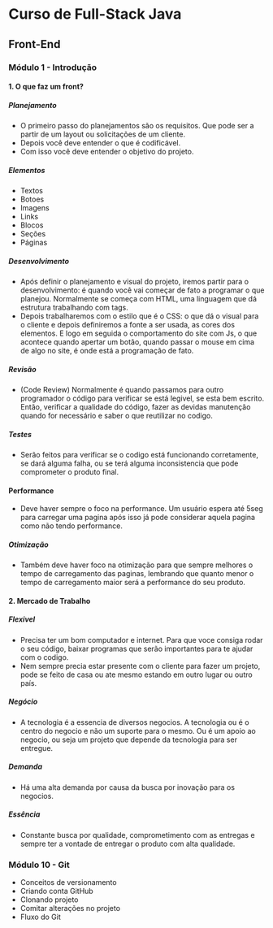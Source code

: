 # Curso de Full-Stack Java
## Front-End

### Módulo 1 - Introdução
 #### 1. O que faz um front?
 ##### Planejamento
 - O primeiro passo do planejamentos são os requisitos. Que pode ser a partir de um layout ou solicitações de um cliente.
 - Depois você deve entender o que é codificável.
 - Com isso você deve entender o objetivo do projeto.
##### Elementos
 - Textos
 - Botoes
 - Imagens
 - Links
 - Blocos
 - Seções
 - Páginas
##### Desenvolvimento
 - Após definir o planejamento e visual do projeto, iremos partir para o desenvolvimento: é quando você vai começar de fato a programar o que planejou. Normalmente se começa com HTML, uma linguagem que dá estrutura trabalhando com tags. 
 - Depois trabalharemos com o estilo que é o CSS: o que dá o visual para o cliente e depois definiremos a fonte a ser usada, as cores dos elementos. E logo em seguida o comportamento do site com Js, o que acontece quando apertar um botão, quando passar o mouse em cima de algo no site, é onde está a programação de fato.
##### Revisão
 - (Code Review) Normalmente é quando passamos para outro programador o código para verificar se está legivel, se esta bem escrito. Então, verificar a qualidade do código, fazer as devidas manutenção quando for necessário e saber o que reutilizar no codigo.
##### Testes
 - Serão feitos para verificar se o codigo está funcionando corretamente, se dará alguma falha, ou se terá alguma inconsistencia que pode comprometer o produto final.
#### Performance
 - Deve haver sempre o foco na performance. Um usuário espera até 5seg para carregar uma pagina após isso já pode considerar aquela pagina como não tendo performance.
##### Otimização
 - Também deve haver foco na otimização para que sempre melhores o tempo de carregamento das paginas, lembrando que quanto menor o tempo de carregamento maior será a performance do seu produto. 

#### 2. Mercado de Trabalho
##### Flexivel
 - Precisa ter um bom computador e internet. Para que voce consiga rodar o seu código, baixar programas que serão importantes para te ajudar com o codigo. 
 - Nem sempre precia estar presente com o cliente para fazer um projeto, pode se feito de casa ou ate mesmo estando em outro lugar ou outro país.
##### Negócio
 - A tecnologia é a essencia de diversos negocios. A tecnologia ou é o centro do negocio e não um suporte para o mesmo. Ou é um apoio ao negocio, ou seja um projeto que depende da tecnologia para ser entregue.
##### Demanda
 - Há uma alta demanda por causa da busca por inovação para os negocios.
##### Essência
 - Constante busca por qualidade, comprometimento com as entregas e sempre ter a vontade de entregar o produto com alta qualidade. 

### Módulo 10 - Git
 - Conceitos de versionamento
 - Criando conta GitHub
 - Clonando projeto
 - Comitar alterações no projeto
 - Fluxo do Git
